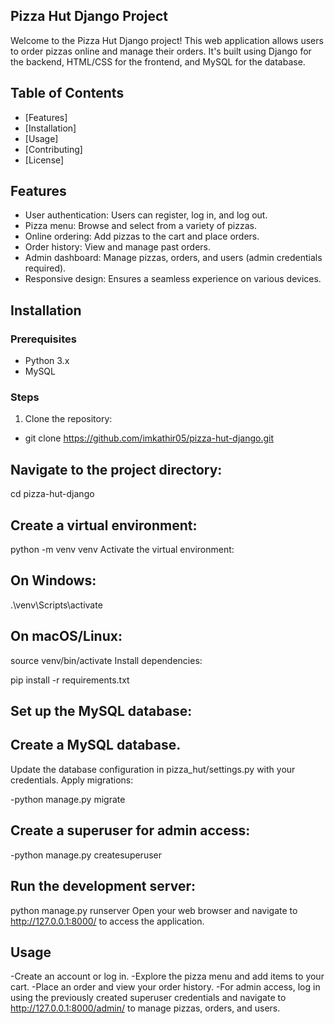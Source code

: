 ## Pizza Hut Django Project

Welcome to the Pizza Hut Django project! This web application allows users to order pizzas online and manage their orders. It's built using Django for the backend, HTML/CSS for the frontend, and MySQL for the database.

## Table of Contents

- [Features]
- [Installation]
- [Usage]
- [Contributing]
- [License]

## Features

- User authentication: Users can register, log in, and log out.
- Pizza menu: Browse and select from a variety of pizzas.
- Online ordering: Add pizzas to the cart and place orders.
- Order history: View and manage past orders.
- Admin dashboard: Manage pizzas, orders, and users (admin credentials required).
- Responsive design: Ensures a seamless experience on various devices.

## Installation
### Prerequisites

- Python 3.x
- MySQL

### Steps

1. Clone the repository:

- git clone https://github.com/imkathir05/pizza-hut-django.git

## Navigate to the project directory:

cd pizza-hut-django

## Create a virtual environment:

python -m venv venv
Activate the virtual environment:

## On Windows:
.\venv\Scripts\activate
## On macOS/Linux:

source venv/bin/activate
Install dependencies:

pip install -r requirements.txt

## Set up the MySQL database:

## Create a MySQL database.
Update the database configuration in pizza_hut/settings.py with your credentials.
Apply migrations:

-python manage.py migrate

## Create a superuser for admin access:

-python manage.py createsuperuser

## Run the development server:

python manage.py runserver
Open your web browser and navigate to http://127.0.0.1:8000/ to access the application.

## Usage
-Create an account or log in.
-Explore the pizza menu and add items to your cart.
-Place an order and view your order history.
-For admin access, log in using the previously created superuser credentials and navigate to http://127.0.0.1:8000/admin/ to manage pizzas, orders, and users.
